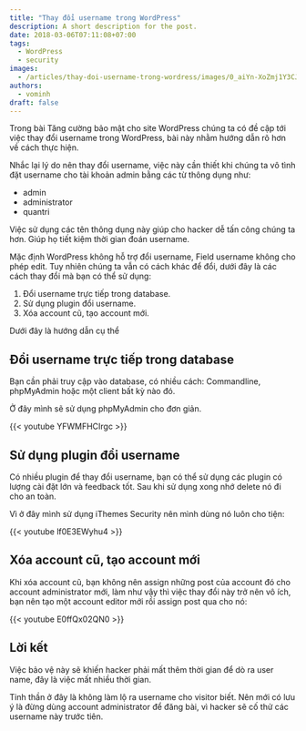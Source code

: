 ```yaml
---
title: "Thay đổi username trong WordPress"
description: A short description for the post.
date: 2018-03-06T07:11:08+07:00
tags: 
  - WordPress
  - security
images:
  - /articles/thay-doi-username-trong-wordress/images/0_aiYn-XoZmj1Y3CJu.jpeg
authors:
  - vominh
draft: false
---
```


Trong bài Tăng cường bảo mật cho site WordPress chúng ta có đề cập tới việc thay đổi username trong WordPress, bài này nhằm hướng dẫn rõ hơn về cách thực hiện.

Nhắc lại lý do nên thay đổi username, việc này cần thiết khi chúng ta vô tình đặt username cho tài khoản admin bằng các từ thông dụng như:

-   admin
-   administrator
-   quantri

Việc sử dụng các tên thông dụng này giúp cho hacker dễ tấn công chúng ta hơn. Giúp họ tiết kiệm thời gian đoán username.

Mặc định WordPress không hỗ trợ đổi username, Field username không cho phép edit. Tuy nhiên chúng ta vẫn có cách khác để đổi, dưới đây là các cách thay đổi mà bạn có thể sử dụng:

1.  Đổi username trực tiếp trong database.
2.  Sử dụng plugin đổi username.
3.  Xóa account cũ, tạo account mới.

Dưới đây là hướng dẫn cụ thể

## Đổi username trực tiếp trong database

Bạn cần phải truy cập vào database, có nhiều cách: Commandline, phpMyAdmin hoặc một client bất kỳ nào đó.

Ở đây mình sẽ sử dụng phpMyAdmin cho đơn giản.

{{< youtube YFWMFHCIrgc >}}

## Sử dụng plugin đổi username

Có nhiều plugin để thay đổi username, bạn có thể sử dụng các plugin có lượng cài đặt lớn và feedback tốt. Sau khi sử dụng xong nhớ delete nó đi cho an toàn.

Vì ở đây mình sử dụng iThemes Security nên mình dùng nó luôn cho tiện:

{{< youtube lf0E3EWyhu4 >}}

## Xóa account cũ, tạo account mới

Khi xóa account cũ, bạn không nên assign những post của account đó cho account administrator mới, làm như vậy thì việc thay đổi này trở nên vô ích, bạn nên tạo một account editor mới rồi assign post qua cho nó:

{{< youtube E0ffQx02QN0 >}}

## Lời kết

Việc bảo vệ này sẽ khiến hacker phải mất thêm thời gian để dò ra user name, đây là việc mất nhiều thời gian.

Tinh thần ở đây là không làm lộ ra username cho visitor biết. Nên mới có lưu ý là đừng dùng account administrator để đăng bài, vì hacker sẽ cố thử các username này trước tiên.
